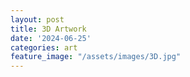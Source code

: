 ```yaml
---
layout: post
title: 3D Artwork
date: '2024-06-25'
categories: art
feature_image: "/assets/images/3D.jpg"
---
```

